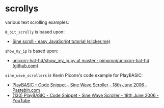 # scrollys
various text scrolling examples:


`8_bit_scrolly` is based upon: 
- [Sine scroll - easy JavaScript tutorial (slicker.me)](http://slicker.me/javascript/scroll.htm)

`show_my_ip` is based upon:
- [unicorn-hat-hd/show_my_ip.py at master · pimoroni/unicorn-hat-hd (github.com)](https://github.com/pimoroni/unicorn-hat-hd/blob/master/examples/show_my_ip/show_my_ip.py)

`sine_wave_scrollers` is Kevin Picone's code example for PlayBASIC:
- [PlayBASIC - Code Snippet - Sine Wave Scroller - 18th June 2006 - Pastebin.com](https://pastebin.com/Uf0xah10)
- [(130) PlayBASIC - Code Snippet - Sine Wave Scroller - 18th June 2006 - YouTube](https://www.youtube.com/watch?v=jANJdIvqoDs&lc=UgyvgkpdZHttnPY_yFJ4AaABAg.9YahfbX8Xju9Ybf5a0Vwy9)
